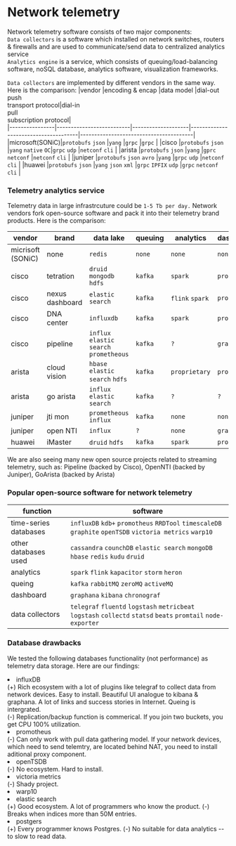 # Network telemetry
Network telemetry software consists of two major components:<br>
`Data collectors` is a software which installed on network switches, routers & firewalls and are used to communicate/send data to centralized analytics service<br>
`Analytics engine` is a service, which consists of queuing/load-balancing software, noSQL database, analytics software, visualization frameworks. 
  
`Data collectors` are implemented by different vendors in the same way. Here is the comparison:
|vendor		       |encoding & encap          |data model          |dial-out<br>push<br>transport protocol|dial-in<br>pull<br>subscription protocol|       
|----------------|--------------------------|--------------------|--------------------------------------|----------------------------------------|
|microsoft(SONiC)|`protobufs` `json`        |`yang`              |`grpc`                                |`grpc`                                  |
|cisco    	     |`protobufs` `json`        |`yang` `native` `OC`|`grpc` `udp`                          |`netconf` `cli`                         |
|arista    	     |`protobufs` `json`        |`yang`              |`gprc` `netconf`                      |`netconf` `cli`                         |
|juniper   	     |`protobufs` `json` `avro` |`yang`              |`grpc` `udp`                          |`netconf` `cli`                         |
|huawei   	     |`protobufs` `json`        |`yang` `json` `xml` |`grpc` `IPFIX` `udp`                  |`grpc` `netconf` `cli`                  |
  
### Telemetry analytics service
Telemetry data in large infrastrcuture could be `1-5 Tb per day.`
Network vendors fork open-source software and pack it into their telemetry brand products. Here is the comparison:
  
|vendor		        |brand                    |data lake                              |queuing   |analytics	     |dashboards         |
|-----------------|-------------------------|---------------------------------------|----------|---------------|-------------------|
|micrisoft (SONiC)|none                     |`redis`                                |`none`    |`none`         |`none`             |
|cisco			      |tetration                |`druid` `mongodb` `hdfs`               |`kafka`   |`spark`        |`proprietary`      |
|cisco			      |nexus dashboard          |`elastic search`                       |`kafka`   |`flink` `spark`|`proprietary`      |
|cisco			      |DNA center               |`influxdb`                             |`kafka`   |`spark`        |`proprietary`      |
|cisco			      |pipeline                 |`influx` `elastic search` `prometheous`|`kafka`   |`?`            |`grafana`          |
|arista			      |cloud vision             |`hbase` `elastic search` `hdfs`        |`kafka`   |`proprietary`  |`proprietary`      |
|arista			      |go arista                |`influx` `elastic search`              |`kafka`   |`?`            |`?`                |                         
|juniper		      |jti mon                  |`prometheous` `influx`                 |`kafka`   |`none`         |`none`             |
|juniper		      |open NTI                 |`influx`                               |`?`       |`none`         |`grafana`          |
|huawei 		      |iMaster                  |`druid` `hdfs`                         |`kafka`   |`spark`        |`proprietary`      |

We are also seeing many new open source projects related to streaming telemetry, such as: Pipeline (backed by Cisco), OpenNTI (backed by Juniper), GoArista (backed by Arista)


### Popular open-source software for network telemetry  
|function                 |software                                                                                                       |
|-------------------------|---------------------------------------------------------------------------------------------------------------|
|time-series databases    |`influxDB` `kdb+` `promotheus` `RRDTool` `timescaleDB` `graphite` `openTSDB` `victoria metrics` `warp10`       |
|other databases used     |`cassandra` `counchDB` `elastic search` `mongoDB` `hbase` `redis` `kudu` `druid`                               |
|analytics                |`spark` `flink` `kapacitor` `storm` `heron`                                                                    |
|queing                   |`kafka` `rabbitMQ` `zeroMQ` `activeMQ`                                                                         |
|dashboard                |`graphana` `kibana` `chronograf`                                                                               |
|data collectors          |`telegraf` `fluentd` `logstash` `metricbeat` `logstash` `collectd` `statsd` `beats` `promtail` `node-exporter` |

### Database drawbacks
We tested the following databases functionality (not performance) as telemetry data storage. Here are our findings:
<li>influxDB<br>
(+) Rich ecosystem with a lot of plugins like telegraf to collect data from network devices. Easy to install. Beautiful UI analogue to kibana & graphana. A lot of links and success stories in Internet. Queing is intergrated.<br>
(-) Replication/backup function is commerical. If you join two buckets, you get CPU 100% utilization. 
  
<li>promotheus<br>
(-) Can only work with pull data gathering model. If your network devices, which need to send telemtry, are located behind NAT, you need to install aditional proxy component.
<li>openTSDB<br>
(-) No ecosystem. Hard to install.
<li>victoria metrics<br> 
(-) Shady project.
<li>warp10<br>               
<li>elastic search<br>
(+) Good ecosystem. A lot of programmers who know the product.
(-) Breaks when indices more than 50M entries.
<li>postgers<br>
(+) Every programmer knows Postgres.
(-) No suitable for data analytics -- to slow to read data.



  

